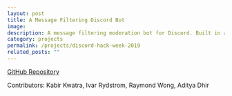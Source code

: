 ```yaml
---
layout: post
title: A Message Filtering Discord Bot
image:
description: A message filtering moderation bot for Discord. Built in a team for Discord Hack Week 2019.
category: projects
permalink: /projects/discord-hack-week-2019
related_posts: ""
---
```

[GitHub Repository](https://github.com/Ivar-Rydstrom/Discord-Hack-Week-Submission)

Contributors: Kabir Kwatra, Ivar Rydstrom, Raymond Wong, Aditya Dhir